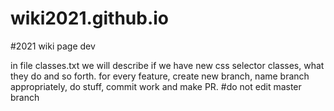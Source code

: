 # wiki2021.github.io
#2021 wiki page dev 

in file classes.txt we will describe if we have new css selector classes, what they do and so forth.
for every feature, create new branch, name branch appropriately, do stuff, commit work and make PR.
#do not edit master branch